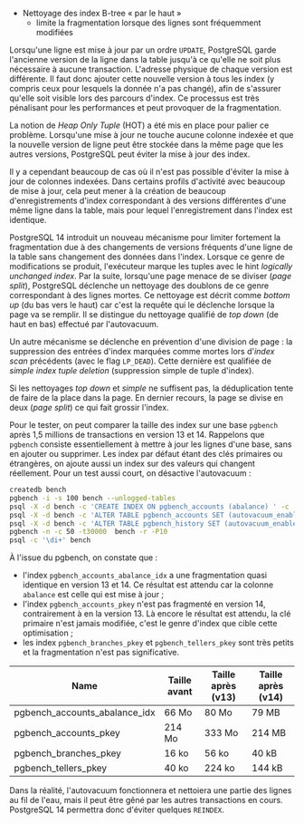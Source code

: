 <!--
Les commits sur ce sujet sont :

* [Enhance nbtree index tuple deletion](https://git.postgresql.org/gitweb/?p=postgresql.git;a=commit;h=d168b666823b6e0bcf60ed19ce24fb5fb91b8ccf)
* [Pass down "logically unchanged index" hint](https://git.postgresql.org/gitweb/?p=postgresql.git;a=commit;h=9dc718bd)

Discussion

* https://www.postgresql.org/message-id/flat/CAH2-Wzm+maE3apHB8NOtmM=p-DO65j2V5GzAWCOEEuy3JZgb2g@mail.gmail.com
-->

<div class="slide-content">

* Nettoyage des index B-tree « par le haut »
  * limite la fragmentation lorsque des lignes sont fréquemment modifiées

</div>

<div class="notes">

Lorsqu'une ligne est mise à jour par un ordre `UPDATE`, PostgreSQL garde
l'ancienne version de la ligne dans la table jusqu'à ce qu'elle ne soit plus
nécessaire à aucune transaction. L'adresse physique de chaque version est
différente. Il faut donc ajouter cette nouvelle version à tous les index (y
compris ceux pour lesquels la donnée n'a pas changé), afin de s'assurer qu'elle
soit visible lors des parcours d'index. Ce processus est très pénalisant pour
les performances et peut provoquer de la fragmentation.

La notion de _Heap Only Tuple_ (HOT) a été mis en place pour palier ce problème.
Lorsqu'une mise à jour ne touche aucune colonne indexée et que la nouvelle
version de ligne peut être stockée dans la même page que les autres versions,
PostgreSQL peut éviter la mise à jour des index.

Il y a cependant beaucoup de cas où il n'est pas possible d'éviter la mise à
jour de colonnes indexées. Dans certains profils d'activité avec beaucoup de
mise à jour, cela peut mener à la création de beaucoup d'enregistrements d'index
correspondant à des versions différentes d'une même ligne dans la table, mais
pour lequel l'enregistrement dans l'index est identique.

PostgreSQL 14 introduit un nouveau mécanisme pour limiter fortement la
fragmentation due à des changements de versions fréquents d'une ligne de la
table sans changement des données dans l'index. Lorsque ce genre de
modifications se produit, l'exécuteur marque les tuples avec le hint
_logically unchanged index_. Par la suite, lorsqu'une page menace de se diviser
(_page split_), PostgreSQL déclenche un nettoyage des doublons de ce genre
correspondant à des lignes mortes. Ce nettoyage est décrit comme _bottom up_
(du bas vers le haut) car c'est la requête qui le déclenche lorsque la page va
se remplir. Il se distingue du nettoyage qualifié de _top down_ (de haut en
bas) effectué par l'autovacuum.

Un autre mécanisme se déclenche en prévention
d'une division de page : la suppression des entrées d'index marquées comme
mortes lors d'_index scan_ précédents (avec le flag `LP_DEAD`). Cette dernière
est qualifiée de _simple index tuple deletion_ (suppression simple de tuple
d'index).

Si les nettoyages _top down_ et _simple_ ne suffisent pas, la déduplication tente
de faire de la place dans la page. En dernier recours, la page se divise en
deux (_page split_) ce qui fait grossir l'index.

Pour le tester, on peut comparer la taille des index sur une base `pgbench`
après 1,5 millions de transactions en version 13 et 14.
Rappelons que `pgbench` consiste essentiellement à mettre à jour les lignes
d'une base, sans en ajouter ou supprimer.
Les index par défaut étant des clés primaires
ou étrangères, on ajoute aussi un index sur des valeurs qui changent réellement.
Pour un test aussi court, on désactive l'autovacuum :
<!--  si l autovacuum passe, il nettoie trop vite les index pour avoir un  bel effet -->

```bash
createdb bench
pgbench -i -s 100 bench --unlogged-tables
psql -X -d bench -c 'CREATE INDEX ON pgbench_accounts (abalance) ' -c '\di+'
psql -X -d bench -c 'ALTER TABLE pgbench_accounts SET (autovacuum_enabled = off)'
psql -X -d bench -c 'ALTER TABLE pgbench_history SET (autovacuum_enabled = off)'
pgbench -n -c 50 -t30000  bench -r -P10
psql -c '\di+' bench
```

<!--- 

v13 avant :
 Schéma |              Nom              | Type  | Propriétaire |      Table       | Persistence | Méthode d'accès | Taille | Description 
--------+-------------------------------+-------+--------------+------------------+-------------+-----------------+--------+-------------
 public | pgbench_accounts_abalance_idx | index | pgbench      | pgbench_accounts | permanent   | btree           | 66 MB  | 
 public | pgbench_accounts_pkey         | index | pgbench      | pgbench_accounts | permanent   | btree           | 214 MB | 
 public | pgbench_branches_pkey         | index | pgbench      | pgbench_branches | permanent   | btree           | 16 kB  | 
 public | pgbench_tellers_pkey          | index | pgbench      | pgbench_tellers  | permanent   | btree           | 40 kB  | 

apres

 Schéma |              Nom              | Type  | Propriétaire |      Table       |  Persistence   | Méthode d'accès | Taille | Description 
--------+-------------------------------+-------+--------------+------------------+----------------+-----------------+--------+-------------
 public | pgbench_accounts_abalance_idx | index | postgres     | pgbench_accounts | non journalisé | btree           | 80 MB  | 
 public | pgbench_accounts_pkey         | index | postgres     | pgbench_accounts | non journalisé | btree           | 333 MB | 
 public | pgbench_branches_pkey         | index | postgres     | pgbench_branches | non journalisé | btree           | 24 kB  | 
 public | pgbench_tellers_pkey          | index | postgres     | pgbench_tellers  | non journalisé | btree           | 64 kB  | 
(4 lignes)

 
v14  avant

Schéma |              Nom              | Type  | Propriétaire |      Table       | Persistence | Méthode d'accès | Taille | Description 
--------+-------------------------------+-------+--------------+------------------+-------------+-----------------+--------+-------------
 public | pgbench_accounts_abalance_idx | index | pgbench      | pgbench_accounts | permanent   | btree           | 66 MB  | 
 public | pgbench_accounts_pkey         | index | pgbench      | pgbench_accounts | permanent   | btree           | 214 MB | 
 public | pgbench_branches_pkey         | index | pgbench      | pgbench_branches | permanent   | btree           | 16 kB  | 
 public | pgbench_tellers_pkey          | index | pgbench      | pgbench_tellers  | permanent   | btree           | 40 kB  | 

 
apres 

 Schéma |              Nom              | Type  | Propriétaire |      Table       |  Persistence   | Méthode d'accès | Taille | Description 
--------+-------------------------------+-------+--------------+------------------+----------------+-----------------+--------+-------------
 public | pgbench_accounts_abalance_idx | index | postgres     | pgbench_accounts | non journalisé | btree           | 79 MB  | 
 public | pgbench_accounts_pkey         | index | postgres     | pgbench_accounts | non journalisé | btree           | 214 MB | 
 public | pgbench_branches_pkey         | index | postgres     | pgbench_branches | non journalisé | btree           | 24 kB  | 
 public | pgbench_tellers_pkey          | index | postgres     | pgbench_tellers  | non journalisé | btree           | 64 kB  | 

--->

À l'issue du pgbench, on constate que :
* l'index `pgbench_accounts_abalance_idx` a une fragmentation quasi identique
  en version 13 et 14. Ce résultat est attendu car la colonne `abalance` est
  celle qui est mise à jour ;
* l'index `pgbench_accounts_pkey` n'est pas fragmenté en version 14,
  contrairement à en la version 13. Là encore le résultat est attendu, la clé
  primaire n'est jamais modifiée, c'est le genre d'index que cible cette
  optimisation ;
* les index `pgbench_branches_pkey` et `pgbench_tellers_pkey` sont très petits et
  la fragmentation n'est pas significative.

|         Name                   |  Taille avant | Taille après (v13)| Taille après (v14)|
|--------------------------------|---------------|-------------------|-------------------|
| pgbench_accounts_abalance_idx  |       66 Mo   |           80 Mo   |           79 MB   |
| pgbench_accounts_pkey          |      214 Mo   |          333 Mo   |          214 MB   |
| pgbench_branches_pkey          |       16 ko   |           56 ko   |           40 kB   |
| pgbench_tellers_pkey           |       40 ko   |          224 ko   |          144 kB   |

Dans la réalité, l'autovacuum fonctionnera et nettoiera une partie des lignes au fil de l'eau,
mais il peut être gêné par les autres transactions en cours.
PostgreSQL 14 permettra donc d'éviter quelques `REINDEX`.
</div>

